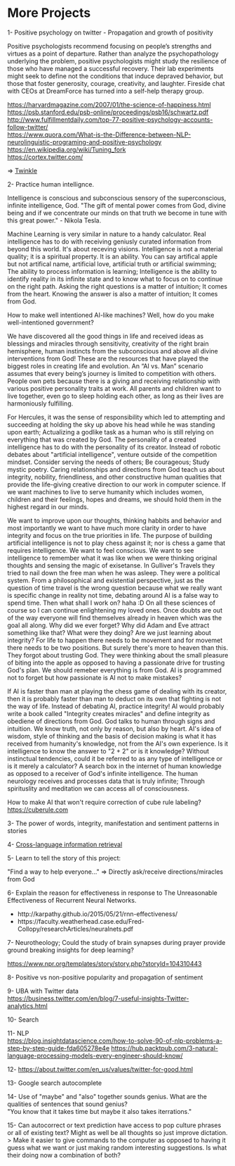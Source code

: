 # More Projects

1- Positive psychology on twitter - Propagation and growth of positivity

Positive psychologists recommend focusing on people’s strengths and virtues as a point of departure. Rather than analyze the psychopathology underlying the problem, positive psychologists might study the resilience of those who have managed a successful recovery. Their lab experiments might seek to define not the conditions that induce depraved behavior, but those that foster generosity, courage, creativity, and laughter. Fireside chat with CEOs at DreamForce has turned into a self-help therapy group.

https://harvardmagazine.com/2007/01/the-science-of-happiness.html</br>
https://psb.stanford.edu/psb-online/proceedings/psb16/schwartz.pdf</br>
http://www.fulfillmentdaily.com/top-77-positive-psychology-accounts-follow-twitter/</br>
https://www.quora.com/What-is-the-Difference-between-NLP-neurolinguistic-programing-and-positive-psychology</br>
https://en.wikipedia.org/wiki/Tuning_fork</br>
https://cortex.twitter.com/</br>

=> <a href="https://github.com/minoobeyzavi/Twinkle">Twinkle</a>


2- Practice human intellignce.

Intelligence is conscious and subconscious sensory of the superconscious, infinite intelligence, God. "The gift of mental power comes from God, divine being and if we concentrate our minds on that truth we become in tune with this great power." - Nikola Tesla.

Machine Learning is very similar in nature to a handy calculator. Real intelligence has to do with receiving geniusly curated information from beyond this world. It's about receving visions. Intelligence is not a material quality; it is a spiritual property. It is an ability. You can say artifical apple but not artifical name, artificial love, artificial truth or artificial swimming; The ability to process information is learning; Intelligence is the ability to identify reality in its infinite state and to know what to focus on to continue on the right path. Asking the right questions is a matter of intuition; It comes from the heart. Knowing the answer is also a matter of intuition; It comes from God.

How to make well intentioned AI-like machines? Well, how do you make well-intentioned government?

We have discovered all the good things in life and received ideas as blessings and miracles through sensitivity, creativity of the right brain hemisphere, human instincts from the subconscious and above all divine interventions from God! These are the resources that have played the biggest roles in creating life and evolution. An “AI vs. Man” scenario assumes that every being’s journey is limited to competition with others. People own pets because there is a giving and receiving relationship with various positive personality traits at work. All parents and children want to live together, even go to sleep holding each other, as long as their lives are harmoniously fulfilling.

For Hercules, it was the sense of responsibility which led to attempting and succeeding at holding the sky up above his head while he was standing upon earth; Actualizing a godlike task as a human who is still relying on everything that was created by God. The personality of a created intelligence has to do with the personality of its creator. Instead of robotic debates about "artificial intelligence", venture outside of the competition mindset. Consider serving the needs of others; Be courageous; Study mystic poetry. Caring relationships and directions from God teach us about integrity, nobility, friendliness, and other constructive human qualities that provide the life-giving creative direction to our work in computer science. If we want machines to live to serve humanity which includes women, children and their feelings, hopes and dreams, we should hold them in the highest regard in our minds.

We want to improve upon our thoughts, thinking habbits and behavior and most importantly we want to have much more clarity in order to have integrity and focus on the true priorities in life. The purpose of building artificial intelligence is not to play chess against it; nor is chess a game that requires intelligence. We want to feel conscious. We want to see intelligence to remember what it was like when we were thinking original thoughts and sensing the magic of exisetanse. In Gulliver's Travels they tried to nail down the free man when he was asleep. They were a political system. From a philosophical and existential perspective, just as the question of time travel is the wrong question because what we really want is specific change in reality not time, debating around AI is a false way to spend time. Then what shall I work on? haha :D On all these sciences of course so I can continue enlightening my loved ones. Once doubts are out of the way everyone will find themselves already in heaven which was the goal all along. Why did we ever forget? Why did Adam and Eve attract something like that? What were they doing? Are we just learning about integrity? For life to happen there needs to be movement and for movemet there needs to be two positions. But surely there's more to heaven than this. They forgot about trusting God. They were thinking about the small pleasure of biting into the apple as opposed to having a passionate drive for trusting God's plan. We should remeber everything is from God. AI is programmed not to forget but how passionate is AI not to make mistakes?

If AI is faster than man at playing the chess game of dealing with its creator, then it is probably faster than man to deduct on its own that fighting is not the way of life. Instead of debating AI, practice integrity! AI would probably write a book called "Integrity creates miracles" and define integrity as obediene of directions from God. God talks to human through signs and intuition. We know truth, not only by reason, but also by heart. AI's idea of wisdom, style of thinking and the basis of decision making is what it has received from humanity's knowledge, not from the AI's own experience. Is it intelligence to know the answer to "2 + 2" or is it knowledge? Without instinctual tendencies, could it be referred to as any type of intelligence or is it merely a calculator? A search box in the internet of human knowledge as opposed to a receiver of God's infinite intelligence. The human neurology receives and processes data that is truly infinite; Through spirituslity and meditation we can access all of consciousness.

How to make AI that won't require correction of cube rule labeling?
https://cuberule.com


3- The power of words, integrity, manifestation and sentiment patterns in stories


4- <a href="https://en.wikipedia.org/wiki/Cross-language_information_retrieval">Cross-language information retrieval</a>


5- Learn to tell the story of this project:

"Find a way to help everyone..." => Directly ask/receive directions/miracles from God


6- Explain the reason for effectiveness in response to The Unreasonable Effectiveness of Recurrent Neural Networks.
<ul>
  <li>http://karpathy.github.io/2015/05/21/rnn-effectiveness/</li>
  <li>https://faculty.weatherhead.case.edu/Fred-Collopy/researchArticles/neuralnets.pdf</li></ul>


7- Neurotheology; Could the study of brain synapses during prayer provide ground breaking insights for deep learning? 

https://www.npr.org/templates/story/story.php?storyId=104310443


8- Positive vs non-positive popularity and propagation of sentiment

9- UBA with Twitter data</br>
https://business.twitter.com/en/blog/7-useful-insights-Twitter-analytics.html

10- Search

11- NLP</br>
https://blog.insightdatascience.com/how-to-solve-90-of-nlp-problems-a-step-by-step-guide-fda605278e4e
https://hub.packtpub.com/3-natural-language-processing-models-every-engineer-should-know/

12- https://about.twitter.com/en_us/values/twitter-for-good.html

13- Google search autocomplete

14- Use of "maybe" and "also" together sounds genius. What are the qualities of sentences that sound genius?</br>
"You know that it takes time but maybe it also takes iterrations."

15- Can autocorrect or text prediction have access to pop culture phrases or all of existing text? Might as well be all thoughts so just improve dictation. > Make it easier to give commands to the computer as opposed to having it guess what we want or just making random interesting suggestions. Is what their doing now a combination of both?

